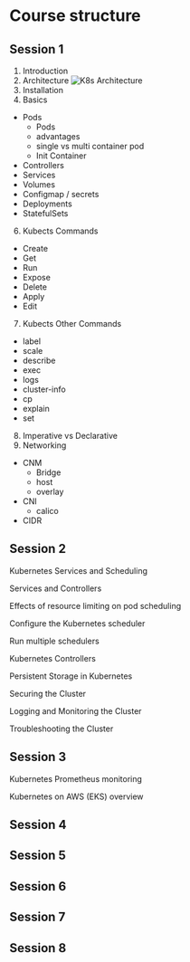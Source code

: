 # Course structure

## Session 1
1. Introduction
2. Architecture
![K8s Architecture](https://d33wubrfki0l68.cloudfront.net/2475489eaf20163ec0f54ddc1d92aa8d4c87c96b/e7c81/images/docs/components-of-kubernetes.svg)
4. Installation
5. Basics
  * Pods
    * Pods
    * advantages
    * single vs multi container pod
    * Init Container
  * Controllers
  * Services
  * Volumes
  * Configmap / secrets
  * Deployments
  * StatefulSets
6. Kubects Commands
  * Create
  * Get
  * Run
  * Expose
  * Delete
  * Apply
  * Edit
7. Kubects Other Commands
  * label
  * scale
  * describe
  * exec
  * logs
  * cluster-info
  * cp
  * explain
  * set
8. Imperative vs Declarative
9. Networking
  * CNM
    * Bridge
    * host
    * overlay
  * CNI
    * calico
  * CIDR

## Session 2
Kubernetes Services and Scheduling

Services and Controllers

Effects of resource limiting on pod scheduling

Configure the Kubernetes scheduler

Run multiple schedulers

Kubernetes Controllers

Persistent Storage in Kubernetes

Securing the Cluster

Logging and Monitoring the Cluster

Troubleshooting the Cluster
## Session 3
Kubernetes Prometheus monitoring

Kubernetes on AWS (EKS) overview
## Session 4

## Session 5

## Session 6

## Session 7

## Session 8

